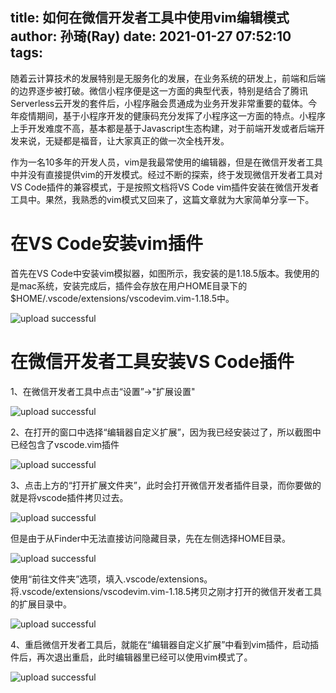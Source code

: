 title: 如何在微信开发者工具中使用vim编辑模式
author: 孙琦(Ray)
date: 2021-01-27 07:52:10
tags:
---
随着云计算技术的发展特别是无服务化的发展，在业务系统的研发上，前端和后端的边界逐步被打破。微信小程序便是这一方面的典型代表，特别是结合了腾讯Serverless云开发的套件后，小程序融会贯通成为业务开发非常重要的载体。今年疫情期间，基于小程序开发的健康码充分发挥了小程序这一方面的特点。小程序上手开发难度不高，基本都是基于Javascript生态构建，对于前端开发或者后端开发来说，无疑都是福音，让大家真正的做一次全栈开发。

作为一名10多年的开发人员，vim是我最常使用的编辑器，但是在微信开发者工具中并没有直接提供vim的开发模式。经过不断的探索，终于发现微信开发者工具对VS Code插件的兼容模式，于是按照文档将VS Code vim插件安装在微信开发者工具中。果然，我熟悉的vim模式又回来了，这篇文章就为大家简单分享一下。

<!-- more -->

# 在VS Code安装vim插件

首先在VS Code中安装vim模拟器，如图所示，我安装的是1.18.5版本。我使用的是mac系统，安装完成后，插件会存放在用户HOME目录下的$HOME/.vscode/extensions/vscodevim.vim-1.18.5中。

![upload successful](/images/pasted-116.png)

# 在微信开发者工具安装VS Code插件

1、在微信开发者工具中点击“设置”->"扩展设置"

![upload successful](/images/pasted-117.png)

2、在打开的窗口中选择“编辑器自定义扩展”，因为我已经安装过了，所以截图中已经包含了vscode.vim插件

![upload successful](/images/pasted-118.png)

3、点击上方的“打开扩展文件夹”，此时会打开微信开发者插件目录，而你要做的就是将vscode插件拷贝过去。

![upload successful](/images/pasted-119.png)

但是由于从Finder中无法直接访问隐藏目录，先在左侧选择HOME目录。

![upload successful](/images/pasted-121.png)

使用“前往文件夹”选项，填入.vscode/extensions。将.vscode/extensions/vscodevim.vim-1.18.5拷贝之刚才打开的微信开发者工具的扩展目录中。

![upload successful](/images/pasted-120.png)

4、重启微信开发者工具后，就能在“编辑器自定义扩展”中看到vim插件，启动插件后，再次退出重启，此时编辑器里已经可以使用vim模式了。

![upload successful](/images/pasted-122.png)
